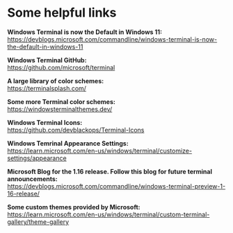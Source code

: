 # Some helpful links

**Windows Terminal is now the Default in Windows 11:**  
https://devblogs.microsoft.com/commandline/windows-terminal-is-now-the-default-in-windows-11

**Windows Terminal GitHub:**  
https://github.com/microsoft/terminal

**A large library of color schemes:**  
https://terminalsplash.com/

**Some more Terminal color schemes:**  
https://windowsterminalthemes.dev/

**Windows Terminal Icons:**  
https://github.com/devblackops/Terminal-Icons

**Windows Temrinal Appearance Settings:**  
https://learn.microsoft.com/en-us/windows/terminal/customize-settings/appearance

**Microsoft Blog for the 1.16 release. Follow this blog for future terminal announcements:**  
https://devblogs.microsoft.com/commandline/windows-terminal-preview-1-16-release/

**Some custom themes provided by Microsoft:**  
https://learn.microsoft.com/en-us/windows/terminal/custom-terminal-gallery/theme-gallery
